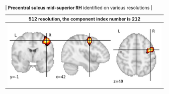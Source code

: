 


| **Precentral sulcus mid-superior RH** identified on various resolutions |

| 512 resolution, the component index number is 212|  
|:---:|  
| ![Component 512](../512/final/212.jpg "From component 512: Precentral sulcus mid-superior RH") |
